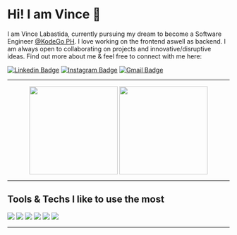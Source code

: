 # Hi! I am Vince 👋


I am Vince Labastida, currently pursuing my dream to become a Software Engineer [@KodeGo PH](https://kodego.ph/). I love working on the frontend aswell as backend. I am always open to collaborating on projects and innovative/disruptive ideas. Find out more about me & feel free to connect with me here:

[![Linkedin Badge](https://img.shields.io/badge/-VinceAndreiLabastida-blue?style=flat-square&logo=Linkedin&logoColor=white&link=https://www.linkedin.com/in/vince-andrei-labastida-135685213/)](https://www.linkedin.com/in/vince-andrei-labastida-135685213/)
[![Instagram Badge](https://img.shields.io/badge/-@iamthevincicode-dd2a7b?style=flat-square&logo=instagram&logoColor=white&link=https://www.instagram.com/iamthevincicode/)](https://www.instagram.com/iamthevincicode/)
[![Gmail Badge](https://img.shields.io/badge/-iamthevincicode@gmail.com-ea4335?style=flat-square&logo=Gmail&logoColor=white&link=mailto:kanna6501@gmail.com)](mailto:kanna6501@gmail.com)
<hr>
<p align="center">
<img width="48%" height="100%" style="display:inline;height:200px;width:auto;" align="center" src="https://github-readme-stats.vercel.app/api?username=vincebase&show_icons=true&theme=vue-dark&count_private=true" />

<img width="48%" height="100%" style="display:inline;height:200px;width:auto;" align="center" src="https://github-readme-stats.vercel.app/api/top-langs/?username=vincebase&hide=tex,php,python,shell,jupyter%20notebook&theme=vue-dark&custom_title=Technologies%20Used&langs_count=10&layout=compact" />
</p>
<hr>

## Tools & Techs I like to use the most

<p>
    <img src="https://img.shields.io/badge/javascript-%23F7DF1E.svg?&style=for-the-badge&logo=javascript&logoColor=black">
  <img src="https://img.shields.io/badge/MongoDB-darkGreen.svg?color=black&logo=mongoDB&logoColor=green&style=for-the-badge" />
    <img src="https://img.shields.io/badge/Express%20-FF110D.svg?logo=express&logoColor=black&style=for-the-badge" />
      <img src="https://img.shields.io/badge/React%20-black.svg?logo=react&logoColor=black&color=skyblue&style=for-the-badge" />
   <img src="https://img.shields.io/badge/NodeJS%20-green?style=for-the-badge" />
  <img src="https://img.shields.io/badge/TypeScript-white?logo=typescript&logoColor=black&color=blue&style=for-the-badge" />
</p>
<hr>

